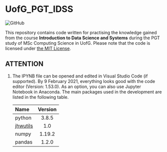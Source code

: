 # UofG_PGT_IDSS

![GitHub](https://img.shields.io/github/license/ArvinZJC/UofG_PGT_IDSS)

This repository contains code written for practising the knowledge gained from the course **Introduction to Data Science and Systems** during the PGT study of MSc Computing Science in UofG. Please note that the code is licensed under [the MIT License](https://github.com/ArvinZJC/UofG_PGT_IDSS/blob/main/LICENSE).

## ATTENTION

1. The IPYNB file can be opened and edited in Visual Studio Code (if supported). By 9 February 2021, everything looks good with the code editor (Version: 1.53.0). As an option, you can also use Jupyter Notebook in Anaconda. The main packages used in the development are listed in the following table.

    | Name | Version |
    | :-- | :--: |
    | python | 3.8.5 |
    | [jhwutils](https://github.com/johnhw/jhwutils) | 1.0 |
    | numpy | 1.19.2 |
    | pandas | 1.2.0 |
